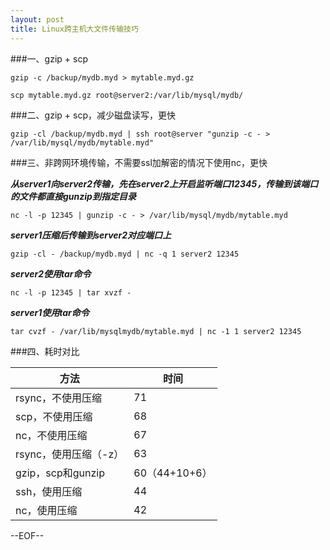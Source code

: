 ```yaml
---
layout: post
title: Linux跨主机大文件传输技巧
---
```


###一、gzip + scp
```
gzip -c /backup/mydb.myd > mytable.myd.gz

scp mytable.myd.gz root@server2:/var/lib/mysql/mydb/
```

###二、gzip + scp，减少磁盘读写，更快
```
gzip -cl /backup/mydb.myd | ssh root@server "gunzip -c - > /var/lib/mysql/mydb/mytable.myd"
```

###三、非跨网环境传输，不需要ssl加解密的情况下使用nc，更快

***从server1向server2传输，先在server2上开启监听端口12345，传输到该端口的文件都直接gunzip到指定目录***

```
nc -l -p 12345 | gunzip -c - > /var/lib/mysql/mydb/mytable.myd
```

***server1压缩后传输到server2对应端口上***

```
gzip -cl - /backup/mydb.myd | nc -q 1 server2 12345
```

***server2使用tar命令***

```
nc -l -p 12345 | tar xvzf -
```
***server1使用tar命令***

```
tar cvzf - /var/lib/mysqlmydb/mytable.myd | nc -1 1 server2 12345
```
###四、耗时对比

方法         | 		时间         
------------	| ------------- 
rsync，不使用压缩           | 71
scp，不使用压缩           | 68
nc，不使用压缩           | 67
rsync，使用压缩（-z）    | 63
gzip，scp和gunzip    | 60（44+10+6）
ssh，使用压缩    | 44
nc，使用压缩    | 42


--EOF--